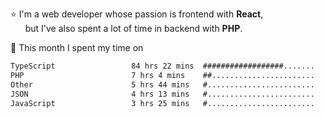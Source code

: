 ⭐ I'm a web developer whose passion is frontend with <b>React</b>,<br/>
&nbsp; &nbsp; &nbsp; but I've also spent a lot of time in backend with <b>PHP</b>.

📅 This month I spent my time on

<!--START_SECTION:waka-->

```txt
TypeScript                 84 hrs 22 mins  ##################.......   73.31 %
PHP                        7 hrs 4 mins    ##.......................   06.14 %
Other                      5 hrs 44 mins   #........................   04.99 %
JSON                       4 hrs 13 mins   #........................   03.67 %
JavaScript                 3 hrs 25 mins   #........................   02.97 %
```

<!--END_SECTION:waka-->
